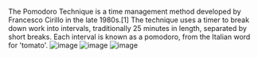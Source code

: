 The Pomodoro Technique is a time management method developed by Francesco Cirillo in the late 1980s.[1] The technique uses a timer to break down work into intervals, traditionally 25 minutes in length, separated by short breaks. Each interval is known as a pomodoro, from the Italian word for 'tomato'.
![image](https://user-images.githubusercontent.com/25523043/125155453-9b717e00-e17d-11eb-8642-b60f1958d916.png)
![image](https://user-images.githubusercontent.com/25523043/125155459-a5937c80-e17d-11eb-9621-b37492f907f5.png)
![image](https://user-images.githubusercontent.com/25523043/125155464-b643f280-e17d-11eb-8d63-83bcc51ec61f.png)

